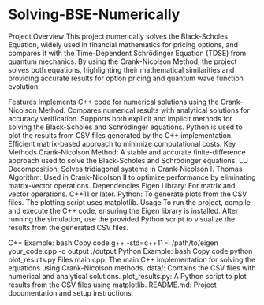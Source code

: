# Solving-BSE-Numerically

Project Overview
This project numerically solves the Black-Scholes Equation, widely used in financial mathematics for pricing options, and compares it with the Time-Dependent Schrödinger Equation (TDSE) from quantum mechanics. By using the Crank-Nicolson Method, the project solves both equations, highlighting their mathematical similarities and providing accurate results for option pricing and quantum wave function evolution.

Features
Implements C++ code for numerical solutions using the Crank-Nicolson Method.
Compares numerical results with analytical solutions for accuracy verification.
Supports both explicit and implicit methods for solving the Black-Scholes and Schrödinger equations.
Python is used to plot the results from CSV files generated by the C++ implementation.
Efficient matrix-based approach to minimize computational costs.
Key Methods
Crank-Nicolson Method: A stable and accurate finite-difference approach used to solve the Black-Scholes and Schrödinger equations.
LU Decomposition: Solves tridiagonal systems in Crank-Nicolson I.
Thomas Algorithm: Used in Crank-Nicolson II to optimize performance by eliminating matrix-vector operations.
Dependencies
Eigen Library: For matrix and vector operations.
C++11 or later.
Python: To generate plots from the CSV files. The plotting script uses matplotlib.
Usage
To run the project, compile and execute the C++ code, ensuring the Eigen library is installed. After running the simulation, use the provided Python script to visualize the results from the generated CSV files.

C++ Example:
bash
Copy code
g++ -std=c++11 -I /path/to/eigen your_code.cpp -o output
./output
Python Example:
bash
Copy code
python plot_results.py
Files
main.cpp: The main C++ implementation for solving the equations using Crank-Nicolson methods.
data/: Contains the CSV files with numerical and analytical solutions.
plot_results.py: A Python script to plot results from the CSV files using matplotlib.
README.md: Project documentation and setup instructions.
